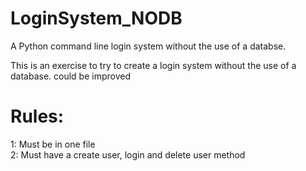 # LoginSystem_NODB
A Python command line login system without the use of a databse.

This is an exercise to try to create a login system without the use of a database. could be improved 

# Rules:
1: Must be in one file <br>
2: Must have a create user, login and delete user method<br>
